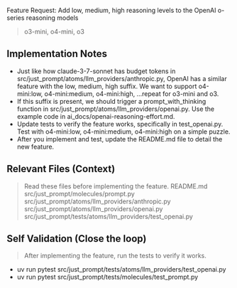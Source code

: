 Feature Request: Add low, medium, high reasoning levels to the OpenAI o-series reasoning models
> o3-mini, o4-mini, o3

## Implementation Notes

- Just like how claude-3-7-sonnet has budget tokens in src/just_prompt/atoms/llm_providers/anthropic.py, OpenAI has a similar feature with the low, medium, high suffix. We want to support o4-mini:low, o4-mini:medium, o4-mini:high, ...repeat for o3-mini and o3.
- If this suffix is present, we should trigger a prompt_with_thinking function in src/just_prompt/atoms/llm_providers/openai.py. Use the example code in ai_docs/openai-reasoning-effort.md.
- Update tests to verify the feature works, specifically in test_openai.py. Test with o4-mini:low, o4-mini:medium, o4-mini:high on a simple puzzle.
- After you implement and test, update the README.md file to detail the new feature.

## Relevant Files (Context)
> Read these files before implementing the feature.
README.md
src/just_prompt/molecules/prompt.py
src/just_prompt/atoms/llm_providers/anthropic.py
src/just_prompt/atoms/llm_providers/openai.py
src/just_prompt/tests/atoms/llm_providers/test_openai.py

## Self Validation (Close the loop)
> After implementing the feature, run the tests to verify it works.
- uv run pytest src/just_prompt/tests/atoms/llm_providers/test_openai.py
- uv run pytest src/just_prompt/tests/molecules/test_prompt.py